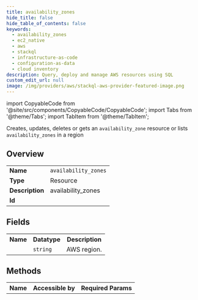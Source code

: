 ```yaml
---
title: availability_zones
hide_title: false
hide_table_of_contents: false
keywords:
  - availability_zones
  - ec2_native
  - aws
  - stackql
  - infrastructure-as-code
  - configuration-as-data
  - cloud inventory
description: Query, deploy and manage AWS resources using SQL
custom_edit_url: null
image: /img/providers/aws/stackql-aws-provider-featured-image.png
---
```


import CopyableCode from '@site/src/components/CopyableCode/CopyableCode';
import Tabs from '@theme/Tabs';
import TabItem from '@theme/TabItem';

Creates, updates, deletes or gets an <code>availability_zone</code> resource or lists <code>availability_zones</code> in a region

## Overview
<table><tbody>
<tr><td><b>Name</b></td><td><code>availability_zones</code></td></tr>
<tr><td><b>Type</b></td><td>Resource</td></tr>
<tr><td><b>Description</b></td><td>availability_zones</td></tr>
<tr><td><b>Id</b></td><td><CopyableCode code="aws.ec2_native.availability_zones" /></td></tr>
</tbody></table>

## Fields
<table><tbody><tr><th>Name</th><th>Datatype</th><th>Description</th></tr><tr><td><CopyableCode code="region" /></td><td><code>string</code></td><td>AWS region.</td></tr>
</tbody></table>

## Methods

<table><tbody>
  <tr>
    <th>Name</th>
    <th>Accessible by</th>
    <th>Required Params</th>
  </tr>
</tbody></table>






